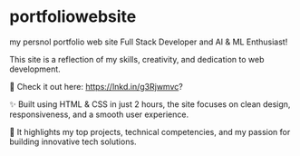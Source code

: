 # portfoliowebsite
my persnol portfolio web site 
Full Stack Developer and AI & ML Enthusiast!

This site is a reflection of my skills, creativity, and dedication to web development.

🔗 Check it out here: https://lnkd.in/g3Rjwmvc?

✨ Built using HTML & CSS in just 2 hours, the site focuses on clean design, responsiveness, and a smooth user experience.

🧠 It highlights my top projects, technical competencies, and my passion for building innovative tech solutions.
